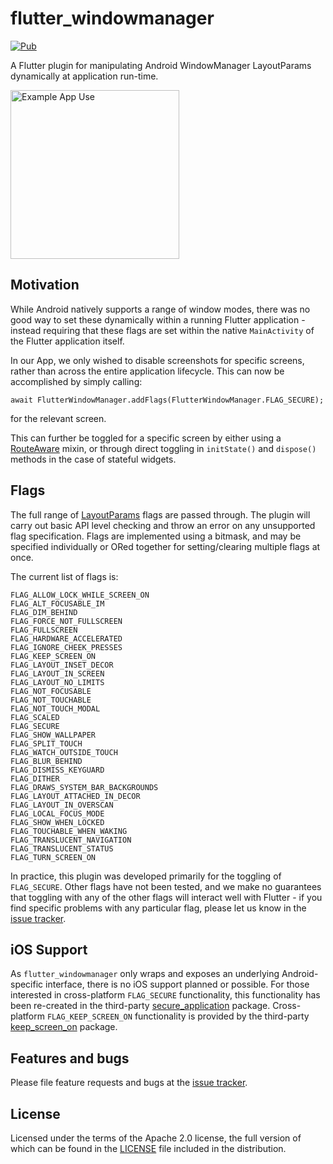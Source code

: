 # flutter_windowmanager

[![Pub](https://img.shields.io/pub/v/flutter_windowmanager.svg)](https://pub.dartlang.org/packages/flutter_windowmanager)

A Flutter plugin for manipulating Android WindowManager LayoutParams
dynamically at application run-time.

<img alt="Example App Use" src="https://raw.githubusercontent.com/adaptant-labs/flutter_windowmanager/master/overview.gif" width="270"/>

## Motivation

While Android natively supports a range of window modes, there was no
good way to set these dynamically within a running Flutter application -
instead requiring that these flags are set within the native
`MainActivity` of the Flutter application itself.

In our App, we only wished to disable screenshots for specific screens,
rather than across the entire application lifecycle. This can now be
accomplished by simply calling:

```
await FlutterWindowManager.addFlags(FlutterWindowManager.FLAG_SECURE);
```

for the relevant screen.

This can further be toggled for a specific screen by either using a
[RouteAware] mixin, or through direct toggling in `initState()` and
`dispose()` methods in the case of stateful widgets.

[RouteAware]: https://api.flutter.dev/flutter/widgets/RouteAware-class.html

## Flags

The full range of [LayoutParams] flags are passed through. The plugin
will carry out basic API level checking and throw an error on any
unsupported flag specification. Flags are implemented using a bitmask,
and may be specified individually or ORed together for setting/clearing
multiple flags at once.

The current list of flags is:

```
FLAG_ALLOW_LOCK_WHILE_SCREEN_ON
FLAG_ALT_FOCUSABLE_IM
FLAG_DIM_BEHIND
FLAG_FORCE_NOT_FULLSCREEN
FLAG_FULLSCREEN
FLAG_HARDWARE_ACCELERATED
FLAG_IGNORE_CHEEK_PRESSES
FLAG_KEEP_SCREEN_ON
FLAG_LAYOUT_INSET_DECOR
FLAG_LAYOUT_IN_SCREEN
FLAG_LAYOUT_NO_LIMITS
FLAG_NOT_FOCUSABLE
FLAG_NOT_TOUCHABLE
FLAG_NOT_TOUCH_MODAL
FLAG_SCALED
FLAG_SECURE
FLAG_SHOW_WALLPAPER
FLAG_SPLIT_TOUCH
FLAG_WATCH_OUTSIDE_TOUCH
FLAG_BLUR_BEHIND
FLAG_DISMISS_KEYGUARD
FLAG_DITHER
FLAG_DRAWS_SYSTEM_BAR_BACKGROUNDS
FLAG_LAYOUT_ATTACHED_IN_DECOR
FLAG_LAYOUT_IN_OVERSCAN
FLAG_LOCAL_FOCUS_MODE
FLAG_SHOW_WHEN_LOCKED
FLAG_TOUCHABLE_WHEN_WAKING
FLAG_TRANSLUCENT_NAVIGATION
FLAG_TRANSLUCENT_STATUS
FLAG_TURN_SCREEN_ON
```

In practice, this plugin was developed primarily for the toggling of
`FLAG_SECURE`. Other flags have not been tested, and we make no
guarantees that toggling with any of the other flags will interact well
with Flutter - if you find specific problems with any particular flag,
please let us know in the [issue tracker][tracker].

[LayoutParams]: https://developer.android.com/reference/android/view/WindowManager.LayoutParams.html

## iOS Support

As `flutter_windowmanager` only wraps and exposes an underlying Android-specific
interface, there is no iOS support planned or possible. For those interested in
cross-platform `FLAG_SECURE` functionality, this functionality has been re-created
in the third-party [secure_application] package. Cross-platform `FLAG_KEEP_SCREEN_ON`
functionality is provided by the third-party [keep_screen_on] package.

[secure_application]: https://pub.dev/packages/secure_application
[keep_screen_on]: https://pub.dev/packages/keep_screen_on

## Features and bugs

Please file feature requests and bugs at the [issue tracker][tracker].

[tracker]: https://github.com/adaptant-labs/flutter_windowmanager/issues

## License

Licensed under the terms of the Apache 2.0 license, the full version of which can be found in the
[LICENSE] file included in the distribution.

[LICENSE]: https://raw.githubusercontent.com/adaptant-labs/flutter_windowmanager/master/LICENSE

